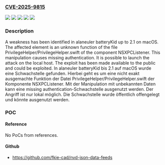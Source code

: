 ### [CVE-2025-9815](https://cve.mitre.org/cgi-bin/cvename.cgi?name=CVE-2025-9815)
![](https://img.shields.io/static/v1?label=Product&message=batteryKid&color=blue)
![](https://img.shields.io/static/v1?label=Version&message=2.0%20&color=brightgreen)
![](https://img.shields.io/static/v1?label=Version&message=2.1%20&color=brightgreen)
![](https://img.shields.io/static/v1?label=Vulnerability&message=Improper%20Authentication&color=brightgreen)
![](https://img.shields.io/static/v1?label=Vulnerability&message=Missing%20Authentication&color=brightgreen)

### Description

A weakness has been identified in alaneuler batteryKid up to 2.1 on macOS. The affected element is an unknown function of the file PrivilegeHelper/PrivilegeHelper.swift of the component NSXPCListener. This manipulation causes missing authentication. It is possible to launch the attack on the local host. The exploit has been made available to the public and could be exploited.
In alaneuler batteryKid bis 2.1 auf macOS wurde eine Schwachstelle gefunden. Hierbei geht es um eine nicht exakt ausgemachte Funktion der Datei PrivilegeHelper/PrivilegeHelper.swift der Komponente NSXPCListener. Mit der Manipulation mit unbekannten Daten kann eine missing authentication-Schwachstelle ausgenutzt werden. Der Angriff ist nur lokal möglich. Die Schwachstelle wurde öffentlich offengelegt und könnte ausgenutzt werden.

### POC

#### Reference
No PoCs from references.

#### Github
- https://github.com/fkie-cad/nvd-json-data-feeds

